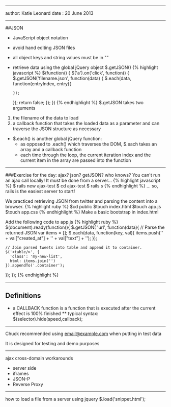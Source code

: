************************************
author: Katie Leonard
date : 20 June 2013

**********************************

##JSON
* JavaScript object notation
* avoid hand editing JSON files
* all object keys and string values must be in ""
* retrieve data using the global jQuery object $.getJSON()
{% highlight javascript %}
$(function() {
  $('a').on('click', function() {
    $.getJSON('filename.json', function(data) {
      $.each(data, function(entryIndex, entry){

      });
    });
    return false;
  });
})
{% endhighlight %}
$.getJSON takes two arguments
1. the filename of the data to load
2. a callback function that takes the loaded data as a parameter and can traverse the JSON structure as necessary

* $.each() is another global jQuery function:
  * as opposed to .each() which traverses the DOM, $.each takes an array and a callback function
  * each time through the loop, the current iteration index and the current item in the array are passed into the function

---

###Exercise for the day: ajax? json? getJSON? who knows?
You can't run an ajax call locally! It must be done from a server...
{% highlight javascript %}
$ rails new ajax-test
$ cd ajax-test
$ rails s
{% endhighlight %}
... so, rails is the easiest server to start!

We practiced retrieving JSON from twitter and parsing the content into
a browser.
{% highlight ruby %}
$cd public
$touch index.html
$touch app.js
$touch app.css
{% endhighlight %}
Make a basic bootstrap in index.html

Add the following code to app.js
{% highlight ruby %}
$(document).ready(function(){
  $.getJSON(
    'url',
    function(data){
    // Parse the returned JSON
    var items = [];
      $.each(data, function(key, val){
        items.push('<tr><td id="' + key + '">' +
        val["created_at"] + '</td><td>' + val["text"] + '</td></tr>');
      });

    // Join parsed tweets into table and append it to container.
    $('<table/>', {
      'class': 'my-new-list',
      html: items.join('')
    }).appendTo('.container');
  });
});
{% endhighlight %}


---
## Definitions
* a CALLBACK function is a function that is executed after the current effect is 100% finished
** typical syntax: $(selector).hide(speed,callback);

---

Chuck recommended using email@example.com when putting in test data

It is designed for testing and demo purposes

---
ajax cross-domain workarounds
* server side
* iframes
* JSON-P
* Reverse Proxy

----
how to load a file from a server using jquery
$.load('snippet.html');